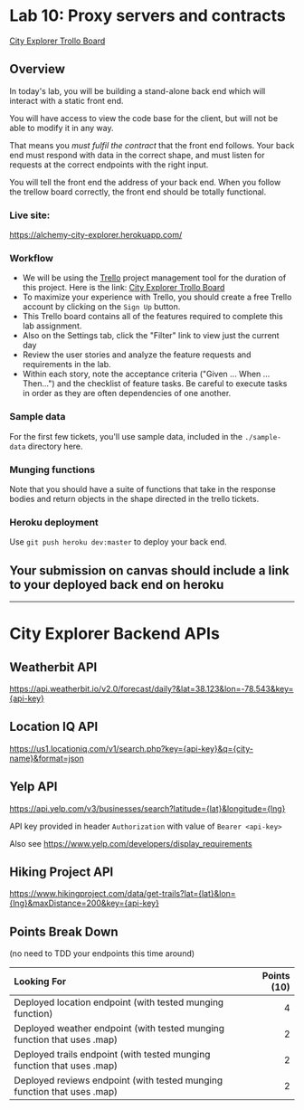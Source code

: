 # Lab 10: Proxy servers and contracts

[City Explorer Trollo Board](https://trello.com/b/z7gfAN0M/city-explorer-api)

## Overview

In today's lab, you will be building a stand-alone back end which will interact with a static front end.

You will have access to view the code base for the client, but will not be able to modify it in any way.

That means you _must fulfil the contract_ that the front end follows. Your back end must respond with data in the correct shape, and must listen for requests at the correct endpoints with the right input.

You will tell the front end the address of your back end. When you follow the trellow board correctly, the front end should be totally functional. 

### Live site:
https://alchemy-city-explorer.herokuapp.com/

### Workflow
- We will be using the [Trello](https://trello.com/home) project management tool for the duration of this project. Here is the link: [City Explorer Trollo Board](https://trello.com/b/z7gfAN0M/city-explorer-api)
- To maximize your experience with Trello, you should create a free Trello account by clicking on the `Sign Up` button.
- This Trello board contains all of the features required to complete this lab assignment.
- Also on the Settings tab, click the "Filter" link to view just the current day
- Review the user stories and analyze the feature requests and requirements in the lab.
- Within each story, note the acceptance criteria ("Given ... When ... Then...") and the checklist of feature tasks. Be careful to execute tasks in order as they are often dependencies of one another.

### Sample data

For the first few tickets, you'll use sample data, included in the `./sample-data` directory here.
### Munging functions

Note that you should have a suite of functions that take in the response bodies and return objects in the shape directed in the trello tickets.

### Heroku deployment

Use `git push heroku dev:master` to deploy your back end.

## Your submission on canvas should include a link to your deployed back end on heroku

---
City Explorer Backend APIs
===

## Weatherbit API

https://api.weatherbit.io/v2.0/forecast/daily?&lat=38.123&lon=-78.543&key={api-key}

## Location IQ API

https://us1.locationiq.com/v1/search.php?key={api-key}&q={city-name}&format=json

## Yelp API

https://api.yelp.com/v3/businesses/search?latitude={lat}&longitude={lng}

API key provided in header `Authorization` with value of `Bearer <api-key>`

Also see https://www.yelp.com/developers/display_requirements

## Hiking Project API

https://www.hikingproject.com/data/get-trails?lat={lat}&lon={lng}&maxDistance=200&key={api-key}

## Points Break Down

(no need to TDD your endpoints this time around)

Looking For | Points (10)
:--|--:
Deployed location endpoint (with tested munging function) | 4
Deployed weather endpoint (with tested munging function that uses .map) | 2
Deployed trails endpoint (with tested munging function that uses .map) | 2
Deployed reviews endpoint (with tested munging function that uses .map) | 2